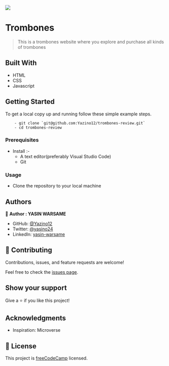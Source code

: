 ![](https://img.shields.io/badge/-Yazino12-yellow)

# Trombones

> This is a trombones website where you explore and purchase all kinds of trombones

## Built With

- HTML
- CSS
- Javascript

## Getting Started

To get a local copy up and running follow these simple example steps.

```
    - git clone `git@github.com:Yazino12/trombones-review.git`
    - cd trombones-review
```

### Prerequisites

- Install :-
  - A text editor(preferably Visual Studio Code)
  - Git

### Usage

- Clone the repository to your local machine

## Authors

👤 **Author : YASIN WARSAME**

- GitHub: [@Yazino12](https://github.com/Yazino12)
- Twitter: [@yasino24](https://twitter.com/Gedeon191)
- LinkedIn: [yasin-warsame](https://linkedin.com/in/yasin-warsame-a4176217a)

## 🤝 Contributing

Contributions, issues, and feature requests are welcome!

Feel free to check the [issues page](https://github.com/Yazino12/trombones-review/issues).

## Show your support

Give a ⭐️ if you like this project!

## Acknowledgments

- Inspiration: Microverse

## 📝 License

This project is [freeCodeCamp](./license.txt) licensed.
